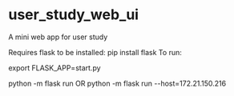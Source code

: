 # user_study_web_ui
A mini web app for user study


Requires flask to be installed:  pip install flask
To run: 

export FLASK_APP=start.py

python -m flask run 
OR
python -m flask run --host=172.21.150.216
